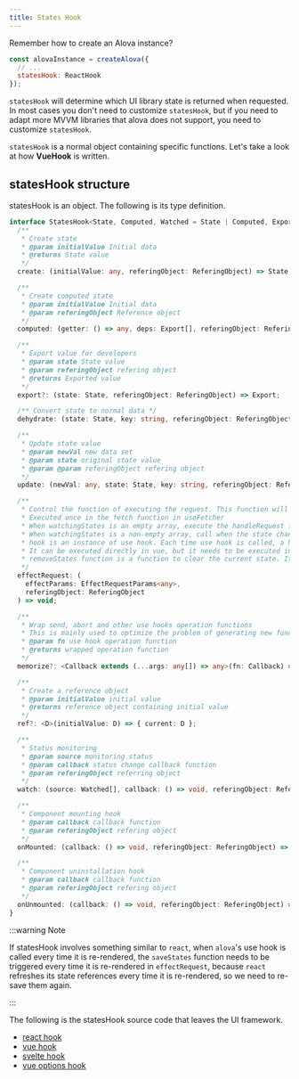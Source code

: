 ```yaml
---
title: States Hook
---
```


Remember how to create an Alova instance?

```javascript
const alovaInstance = createAlova({
  // ...
  statesHook: ReactHook
});
```

`statesHook` will determine which UI library state is returned when requested. In most cases you don't need to customize `statesHook`, but if you need to adapt more MVVM libraries that alova does not support, you need to customize `statesHook`.

`statesHook` is a normal object containing specific functions. Let's take a look at how **VueHook** is written.

## statesHook structure

statesHook is an object. The following is its type definition.

```ts
interface StatesHook<State, Computed, Watched = State | Computed, Export = State> {
  /**
   * Create state
   * @param initialValue Initial data
   * @returns State value
   */
  create: (initialValue: any, referingObject: ReferingObject) => State;

  /**
   * Create computed state
   * @param initialValue Initial data
   * @param referingObject Reference object
   */
  computed: (getter: () => any, deps: Export[], referingObject: ReferingObject) => Computed;

  /**
   * Export value for developers
   * @param state State value
   * @param referingObject refering object
   * @returns Exported value
   */
  export?: (state: State, referingObject: ReferingObject) => Export;

  /** Convert state to normal data */
  dehydrate: (state: State, key: string, referingObject: ReferingObject) => any;

  /**
   * Update state value
   * @param newVal new data set
   * @param state original state value
   * @param @param referingObject refering object
   */
  update: (newVal: any, state: State, key: string, referingObject: ReferingObject) => void;

  /**
   * Control the function of executing the request. This function will be executed once when useRequest and useWatcher are called
   * Executed once in the fetch function in useFetcher
   * When watchingStates is an empty array, execute the handleRequest function once
   * When watchingStates is a non-empty array, call when the state changes. When immediate is true, call it immediately
   * hook is an instance of use hook. Each time use hook is called, a hook instance will be generated
   * It can be executed directly in vue, but it needs to be executed in useEffect in react
   * removeStates function is a function to clear the current state. It should be called when the component is uninstalled
   */
  effectRequest: (
    effectParams: EffectRequestParams<any>,
    referingObject: ReferingObject
  ) => void;

  /**
   * Wrap send, abort and other use hooks operation functions
   * This is mainly used to optimize the problem of generating new functions for each rendering in react and optimize performance
   * @param fn use hook operation function
   * @returns wrapped operation function
   */
  memorize?: <Callback extends (...args: any[]) => any>(fn: Callback) => Callback;

  /**
   * Create a reference object
   * @param initialValue initial value
   * @returns reference object containing initial value
   */
  ref?: <D>(initialValue: D) => { current: D };

  /**
   * Status monitoring
   * @param source monitoring status
   * @param callback status change callback function
   * @param referingObject referring object
   */
  watch: (source: Watched[], callback: () => void, referingObject: ReferingObject) => void;

  /**
   * Component mounting hook
   * @param callback callback function
   * @param referingObject refering object
   */
  onMounted: (callback: () => void, referingObject: ReferingObject) => void;

  /**
   * Component uninstallation hook
   * @param callback callback function
   * @param referingObject refering object
   */
  onUnmounted: (callback: () => void, referingObject: ReferingObject) => void;
}
```

:::warning Note

If statesHook involves something similar to `react`, when `alova`'s use hook is called every time it is re-rendered, the `saveStates` function needs to be triggered every time it is re-rendered in `effectRequest`, because `react` refreshes its state references every time it is re-rendered, so we need to re-save them again.

:::

The following is the statesHook source code that leaves the UI framework.

- [react hook](https://github.com/alovajs/alova/blob/main/packages/client/src/statesHook/react.ts)
- [vue hook](https://github.com/alovajs/alova/blob/main/packages/client/src/statesHook/vue.ts)
- [svelte hook](https://github.com/alovajs/alova/blob/main/packages/client/src/statesHook/svelte.ts)
- [vue options hook](https://github.com/alovajs/alova/blob/main/packages/vue-options/src/stateHook.ts)

